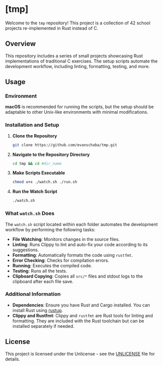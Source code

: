 # [tmp]

Welcome to the `tmp` repository! This project is a collection of 42 school projects re-implemented in Rust instead of C. 

## Overview

This repository includes a series of small projects showcasing Rust implementations of traditional C exercises. The setup scripts automate the development workflow, including linting, formatting, testing, and more.

## Usage

### Environment

**macOS** is recommended for running the scripts, but the setup should be adaptable to other Unix-like environments with minimal modifications.

### Installation and Setup

1. **Clone the Repository**

    ```bash
    git clone https://github.com/evanschaba/tmp.git
    ```

2. **Navigate to the Repository Directory**

    ```bash
    cd tmp && cd #dir_name
    ```

3. **Make Scripts Executable**

    ```bash
    chmod u+x ./watch.sh ./run.sh
    ```

4. **Run the Watch Script**

    ```bash
    ./watch.sh
    ```

### What `watch.sh` Does

The `watch.sh` script located within each folder automates the development workflow by performing the following tasks:

- **File Watching**: Monitors changes in the source files.
- **Linting**: Runs Clippy to lint and auto-fix your code according to its suggestions.
- **Formatting**: Automatically formats the code using `rustfmt`.
- **Error Checking**: Checks for compilation errors.
- **Running**: Executes the compiled code.
- **Testing**: Runs all the tests.
- **Clipboard Copying**: Copies all `src/*` files and stdout logs to the clipboard after each file save.

### Additional Information

- **Dependencies**: Ensure you have Rust and Cargo installed. You can install Rust using [rustup](https://rustup.rs/).
- **Clippy and Rustfmt**: Clippy and `rustfmt` are Rust tools for linting and formatting. They are included with the Rust toolchain but can be installed separately if needed.

## License

This project is licensed under the Unlicense - see the [UNLICENSE](UNLICENSE) file for details.






